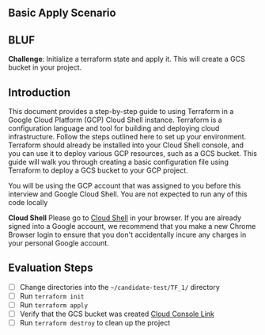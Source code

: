 ## Basic Apply Scenario

## BLUF

**Challenge**: Initialize a terraform state and apply it. This will create a GCS bucket in your project.

## Introduction
This document provides a step-by-step guide to using Terraform in a Google Cloud Platform (GCP) Cloud Shell instance. Terraform is a configuration language and tool for building and deploying cloud infrastructure.  Follow the steps outlined here to set up your environment. Terraform should already be installed into your Cloud Shell console, and you can use it to deploy various GCP resources, such as a GCS bucket. This guide will walk you through creating a basic configuration file using Terraform to deploy a GCS bucket to your GCP project.

You will be using the GCP account that was assigned to you before this interview and Google Cloud Shell. You are not expected to run any of this code locally

**Cloud Shell**
Please go to [Cloud Shell](https://shell.cloud.google.com/?hl=en_US&fromcloudshell=true&show=terminal) in your browser. If you are already signed into a Google account, we recommend that you make a new Chrome Browser login to ensure that you don't accidentally incure any charges in your personal Google account.

## Evaluation Steps

- [ ] Change directories into the `~/candidate-test/TF_1/` directory
- [ ] Run `terraform init`
- [ ] Run `terraform apply`
- [ ] Verify that the GCS bucket was created [Cloud Console Link](https://console.cloud.google.com/storage/browser)
- [ ] Run `terraform destroy` to clean up the project
